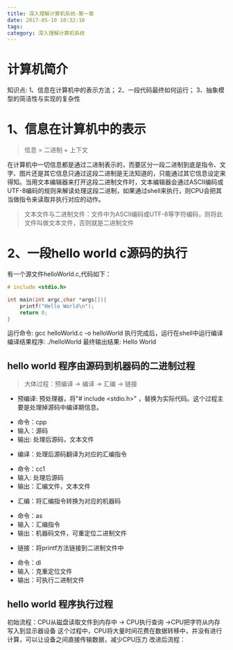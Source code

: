 ```yaml
---
title: 深入理解计算机系统-第一章
date: 2017-05-10 10:32:16
tags:
category: 深入理解计算机系统
---
```

# 计算机简介
知识点:
	1、信息在计算机中的表示方法；
	2、一段代码最终如何运行；
	3、抽象模型的简洁性与实现的复杂性

<!-- more -->

# 1、信息在计算机中的表示
> 信息 = 二进制 + 上下文

在计算机中一切信息都是通过二进制表示的，而要区分一段二进制到底是指令、文字、图片还是其它信息只通过这段二进制是无法知道的，只能通过其它信息设定来得知。当用文本编辑器来打开这段二进制文件时，文本编辑器会通过ASCII编码或UTF-8编码的规则来解读处理这段二进制，如果通过shell来执行，则CPU会把其当做指令来读取并执行对应的动作。
> 文本文件与二进制文件：文件中为ASCII编码或UTF-8等字符编码，则将此文件叫做文本文件，否则就是二进制文件

# 2、一段hello world c源码的执行
有一个源文件helloWorld.c,代码如下：
```c
# include <stdio.h>

int main(int argc,char *args[]){
	printf("Hello World\n");
	return 0;
}

```
运行命令: gcc helloWorld.c -o helloWorld
执行完成后，运行在shell中运行编译编译结果程序: ./helloWorld
最终输出结果: Hello World

## hello world 程序由源码到机器码的二进制过程
> 大体过程：预编译 -> 编译 -> 汇编 -> 链接

+ 预编译: 预处理器，将"# include <stdio.h>" ，替换为实际代码。这个过程主要是处理掉源码中编译期信息。
* 命令：cpp 
* 输入：源码
* 输出: 处理后源码，文本文件

+ 编译：处理后源码翻译为对应的汇编指令
* 命令：cc1
* 输入: 处理后源码
* 输出：汇编文件，文本文件

+ 汇编：将汇编指令转换为对应的机器码
* 命令：as
* 输入：汇编指令
* 输出：机器码文件，可重定位二进制文件

+ 链接：将printf方法链接到二进制文件中
* 命令：dl
* 输入：克重定位文件
* 输出：可执行二进制文件

## hello world 程序执行过程
初始流程：CPU从磁盘读取文件到内存中 -> CPU执行查询 ->CPU把字符从内存写入到显示器设备
这个过程中，CPU将大量时间花费在数据转移中，并没有进行计算，可以让设备之间直接传输数据，减少CPU压力
改进后流程：


